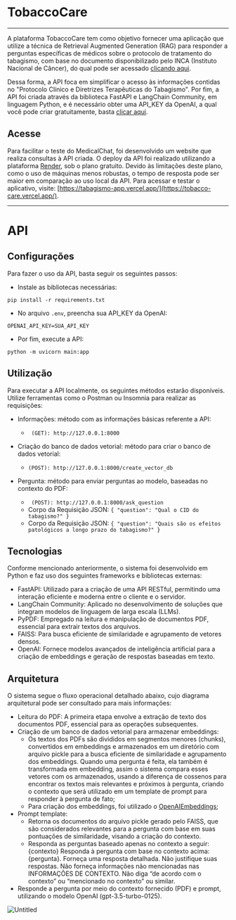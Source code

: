 # TobaccoCare

<hr>

A plataforma TobaccoCare tem como objetivo fornecer uma aplicação que utilize a técnica de Retrieval Augmented Generation (RAG) para responder a perguntas específicas de médicos sobre o protocolo de tratamento do tabagismo, com base no documento disponibilizado pelo INCA (Instituto Nacional de Câncer), do qual pode ser acessado [clicando aqui](https://www.inca.gov.br/sites/ufu.sti.inca.local/files//media/document//protocolo-clinico-e-diretrizes-terapeuticas-do-tabagismo.pdf). 

Dessa forma, a API foca em simplificar o acesso às informações contidas no "Protocolo Clínico e Diretrizes Terapêuticas do Tabagismo". Por fim, a API foi criada através da biblioteca FastAPI e LangChain Community, em linguagem Python, e é necessário obter uma API_KEY da OpenAI, a qual você pode criar gratuitamente, basta [clicar aqui](https://openai.com/index/openai-api/).

## Acesse 

Para facilitar o teste do MedicalChat, foi desenvolvido um website que realiza consultas à API criada. O deploy da API foi realizado utilizando a plataforma [Render](https://render.com/), sob o plano gratuito. Devido às limitações deste plano, como o uso de máquinas menos robustas, o tempo de resposta pode ser maior em comparação ao uso local da API. Para acessar e testar o aplicativo, visite: [https://tabagismo-app.vercel.app/](https://tobacco-care.vercel.app/).

<hr>

# API

## Configurações

Para fazer o uso da API, basta seguir os seguintes passos:

- Instale as bibliotecas necessárias:
```
pip install -r requirements.txt
```

- No arquivo ```.env```, preencha sua API_KEY da OpenAI:
```
OPENAI_API_KEY=SUA_API_KEY
```

- Por fim, execute a API:
```
python -m uvicorn main:app
```

## Utilização
Para executar a API localmente, os seguintes métodos estarão disponíveis. Utilize ferramentas como o Postman ou Insomnia para realizar as requisições:
- Informações: método com as informações básicas referente a API:
    - ``` (GET): http://127.0.0.1:8000```
- Criação do banco de dados vetorial: método para criar o banco de dados vetorial:
    - ```(POST): http://127.0.0.1:8000/create_vector_db```

- Pergunta: método para enviar perguntas ao modelo, baseadas no contexto do PDF:
    - ``` (POST): http://127.0.0.1:8000/ask_question```
    - Corpo da Requisição JSON: ```{ "question": "Qual o CID do tabagismo?" }```
    - Corpo da Requisição JSON: ```{ "question": "Quais são os efeitos patológicos a longo prazo do tabagismo?" }```

## Tecnologias

Conforme mencionado anteriormente, o sistema foi desenvolvido em Python e faz uso dos seguintes frameworks e bibliotecas externas:
- FastAPI: Utilizado para a criação de uma API RESTful, permitindo uma interação eficiente e moderna entre o cliente e o servidor.
- LangChain Community: Aplicado no desenvolvimento de soluções que integram modelos de linguagem de larga escala (LLMs).
- PyPDF: Empregado na leitura e manipulação de documentos PDF, essencial para extrair textos dos arquivos.
- FAISS: Para busca eficiente de similaridade e agrupamento de vetores densos.
- OpenAI: Fornece modelos avançados de inteligência artificial para a criação de embeddings e geração de respostas baseadas em texto.

## Arquitetura
O sistema segue o fluxo operacional detalhado abaixo, cujo diagrama arquitetural pode ser consultado para mais informações:
- Leitura do PDF: A primeira etapa envolve a extração de texto dos documentos PDF, essencial para as operações subsequentes.
- Criação de um banco de dados vetorial para armazenar embeddings:
    - Os textos dos PDFs são divididos em segmentos menores (chunks), convertidos em embeddings e armazenados em um diretório com arquivo pickle para a busca eficiente de similaridade e agrupamento dos embeddings. Quando uma pergunta é feita, ela também é transformada em embedding, assim o sistema compara esses vetores com os armazenados, usando a diferença de cossenos para encontrar os textos mais relevantes e próximos à pergunta, criando o contexto que será utilizado em um template de prompt para responder à pergunta de fato;
    - Para criação dos embeddings, foi utilizado o [OpenAIEmbeddings](https://platform.openai.com/docs/guides/embeddings/use-cases);
- Prompt template:
    - Retorna os documentos do arquivo pickle gerado pelo FAISS, que são considerados relevantes para a pergunta com base em suas pontuações de similaridade, visando a criação do contexto.
    - Responda as perguntas baseado apenas no contexto a seguir:
    {contexto}
    Responda à pergunta com base no contexto acima: {pergunta}.
    Forneça uma resposta detalhada.
    Não justifique suas respostas.
    Não forneça informações não mencionadas nas INFORMAÇÕES DE CONTEXTO.
    Não diga “de acordo com o contexto” ou “mencionado no contexto” ou similar.
- Responde a pergunta por meio do contexto fornecido (PDF) e prompt, utilizando o modelo OpenAI (gpt-3.5-turbo-0125).

![Untitled](https://github.com/victoresende19/TabagismoRAG/assets/63743020/eb4cb83e-b179-4c07-bc93-c806262ad579)





